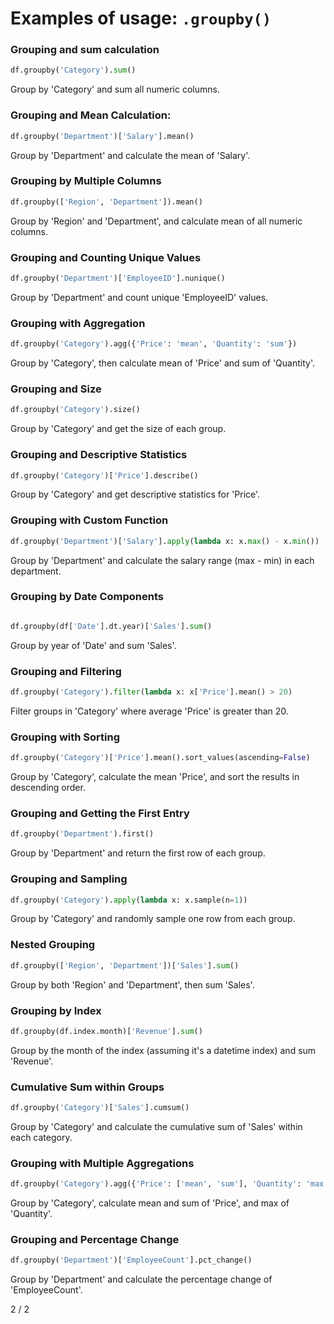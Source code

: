 # Examples of usage: `.groupby()`

### Grouping and sum calculation
```python
df.groupby('Category').sum()
```
Group by 'Category' and sum all numeric columns.

### Grouping and Mean Calculation:

```python
df.groupby('Department')['Salary'].mean()
```
Group by 'Department' and calculate the mean of 'Salary'.

### Grouping by Multiple Columns
```python
df.groupby(['Region', 'Department']).mean()
```
Group by 'Region' and 'Department', and calculate mean of all numeric columns.

### Grouping and Counting Unique Values

```python
df.groupby('Department')['EmployeeID'].nunique()
```
Group by 'Department' and count unique 'EmployeeID' values.

### Grouping with Aggregation

```python
df.groupby('Category').agg({'Price': 'mean', 'Quantity': 'sum'})
```
Group by 'Category', then calculate mean of 'Price' and sum of 'Quantity'.

### Grouping and Size

```python
df.groupby('Category').size()
```
Group by 'Category' and get the size of each group.

### Grouping and Descriptive Statistics

```python
df.groupby('Category')['Price'].describe()
```
Group by 'Category' and get descriptive statistics for 'Price'.

### Grouping with Custom Function

```python
df.groupby('Department')['Salary'].apply(lambda x: x.max() - x.min())
```

Group by 'Department' and calculate the salary range (max - min) in each department.

### Grouping by Date Components

```python

df.groupby(df['Date'].dt.year)['Sales'].sum()
```
Group by year of 'Date' and sum 'Sales'.

### Grouping and Filtering

```python
df.groupby('Category').filter(lambda x: x['Price'].mean() > 20)
```

Filter groups in 'Category' where average 'Price' is greater than 20.

### Grouping with Sorting

```python
df.groupby('Category')['Price'].mean().sort_values(ascending=False)
```

Group by 'Category', calculate the mean 'Price', and sort the results in descending order.

### Grouping and Getting the First Entry

```python
df.groupby('Department').first()
```
Group by 'Department' and return the first row of each group.

### Grouping and Sampling

```python
df.groupby('Category').apply(lambda x: x.sample(n=1))
```

Group by 'Category' and randomly sample one row from each group.

### Nested Grouping

```python
df.groupby(['Region', 'Department'])['Sales'].sum()
```

Group by both 'Region' and 'Department', then sum 'Sales'.

### Grouping by Index

```python
df.groupby(df.index.month)['Revenue'].sum()
```

Group by the month of the index (assuming it's a datetime index) and sum 'Revenue'.

### Cumulative Sum within Groups

```python
df.groupby('Category')['Sales'].cumsum()
```

Group by 'Category' and calculate the cumulative sum of 'Sales' within each category.


### Grouping with Multiple Aggregations

```python
df.groupby('Category').agg({'Price': ['mean', 'sum'], 'Quantity': 'max'})
```
Group by 'Category', calculate mean and sum of 'Price', and max of 'Quantity'.

### Grouping and Percentage Change

```python
df.groupby('Department')['EmployeeCount'].pct_change()
```

Group by 'Department' and calculate the percentage change of 'EmployeeCount'.

2 / 2